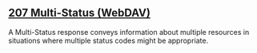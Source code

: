 ## [207 Multi-Status (WebDAV)](https://developer.mozilla.org/en-US/docs/Web/HTTP/Status/207)
A Multi-Status response conveys information about multiple resources in situations where multiple status codes might be appropriate.
